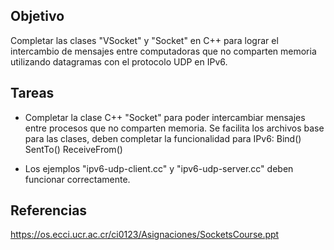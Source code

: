 ## Objetivo

   Completar las clases "VSocket" y "Socket" en C++ para lograr el intercambio de mensajes entre computadoras que no comparten memoria
utilizando datagramas con el protocolo UDP en IPv6.


## Tareas

   - Completar la clase C++ "Socket" para poder intercambiar mensajes entre procesos que no comparten memoria. Se facilita los archivos base para las clases, deben completar la funcionalidad para IPv6:
      Bind()
      SentTo()
      ReceiveFrom()

   - Los ejemplos "ipv6-udp-client.cc" y "ipv6-udp-server.cc" deben funcionar correctamente.


## Referencias
   https://os.ecci.ucr.ac.cr/ci0123/Asignaciones/SocketsCourse.ppt